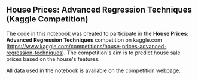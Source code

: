 ## House Prices: Advanced Regression Techniques (Kaggle Competition)

The code in this notebook was created to participate in the **House Prices: Advanced Regression Techniques** competition on kaggle.com (https://www.kaggle.com/competitions/house-prices-advanced-regression-techniques). The competition's aim is to predict house sale prices based on the house's features.

All data used in the notebook is available on the competition webpage.

